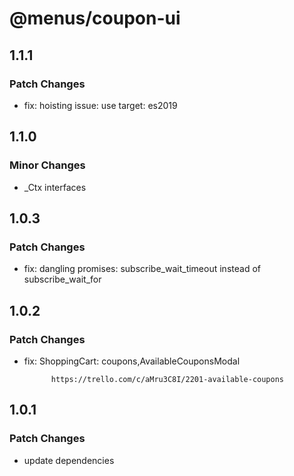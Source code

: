 # @menus/coupon-ui

## 1.1.1

### Patch Changes

- fix: hoisting issue: use target: es2019

## 1.1.0

### Minor Changes

- \_Ctx interfaces

## 1.0.3

### Patch Changes

- fix: dangling promises: subscribe_wait_timeout instead of subscribe_wait_for

## 1.0.2

### Patch Changes

- fix: ShoppingCart: coupons,AvailableCouponsModal

      	    https://trello.com/c/aMru3C8I/2201-available-coupons

## 1.0.1

### Patch Changes

- update dependencies
